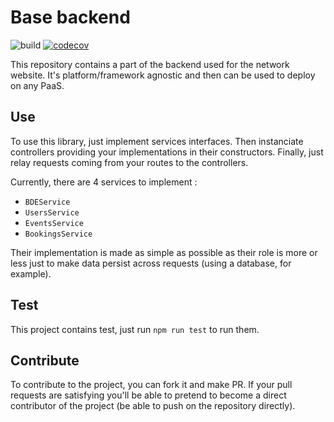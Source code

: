 # Base backend

![build](https://github.com/BDE-Polytech-MTP/base-backend/workflows/build/badge.svg)
[![codecov](https://codecov.io/gh/BDE-Polytech-MTP/base-backend/branch/master/graph/badge.svg)](https://codecov.io/gh/BDE-Polytech-MTP/base-backend)

This repository contains a part of the backend used for the network website. It's platform/framework agnostic and then can be used
to deploy on any PaaS.

## Use

To use this library, just implement services interfaces. Then instanciate controllers providing your implementations in their constructors. Finally,
just relay requests coming from your routes to the controllers.

Currently, there are 4 services to implement :
* `BDEService`
* `UsersService`
* `EventsService`
* `BookingsService`

Their implementation is made as simple as possible as their role is more or less just to make data persist across requests (using a database, for example).

## Test

This project contains test, just run `npm run test` to run them.

## Contribute

To contribute to the project, you can fork it and make PR. If your pull requests are satisfying you'll be able to pretend to become
a direct contributor of the project (be able to push on the repository directly).